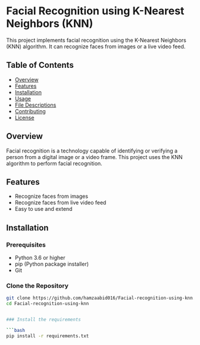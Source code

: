 # Facial Recognition using K-Nearest Neighbors (KNN)

This project implements facial recognition using the K-Nearest Neighbors (KNN) algorithm. It can recognize faces from images or a live video feed.

## Table of Contents

- [Overview](#overview)
- [Features](#features)
- [Installation](#installation)
- [Usage](#usage)
- [File Descriptions](#file-descriptions)
- [Contributing](#contributing)
- [License](#license)

## Overview

Facial recognition is a technology capable of identifying or verifying a person from a digital image or a video frame. This project uses the KNN algorithm to perform facial recognition.

## Features

- Recognize faces from images
- Recognize faces from live video feed
- Easy to use and extend

## Installation

### Prerequisites

- Python 3.6 or higher
- pip (Python package installer)
- Git

### Clone the Repository

```bash
git clone https://github.com/hamzaabid016/Facial-recognition-using-knn.git
cd Facial-recognition-using-knn


### Install the requirements

```bash
pip install -r requirements.txt
```
